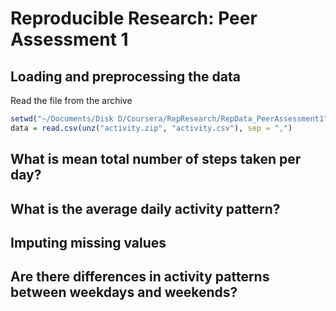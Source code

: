 # Reproducible Research: Peer Assessment 1


## Loading and preprocessing the data
Read the file from the archive


```r
setwd("~/Documents/Disk D/Coursera/RepResearch/RepData_PeerAssessment1")
data = read.csv(unz("activity.zip", "activity.csv"), sep = ",")
```

## What is mean total number of steps taken per day?



## What is the average daily activity pattern?



## Imputing missing values



## Are there differences in activity patterns between weekdays and weekends?
